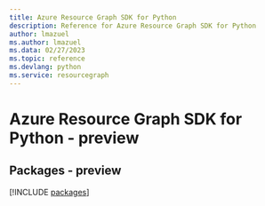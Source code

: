 ```yaml
---
title: Azure Resource Graph SDK for Python
description: Reference for Azure Resource Graph SDK for Python
author: lmazuel
ms.author: lmazuel
ms.data: 02/27/2023
ms.topic: reference
ms.devlang: python
ms.service: resourcegraph
---
```

# Azure Resource Graph SDK for Python - preview
## Packages - preview
[!INCLUDE [packages](resource-graph-index.md)]
